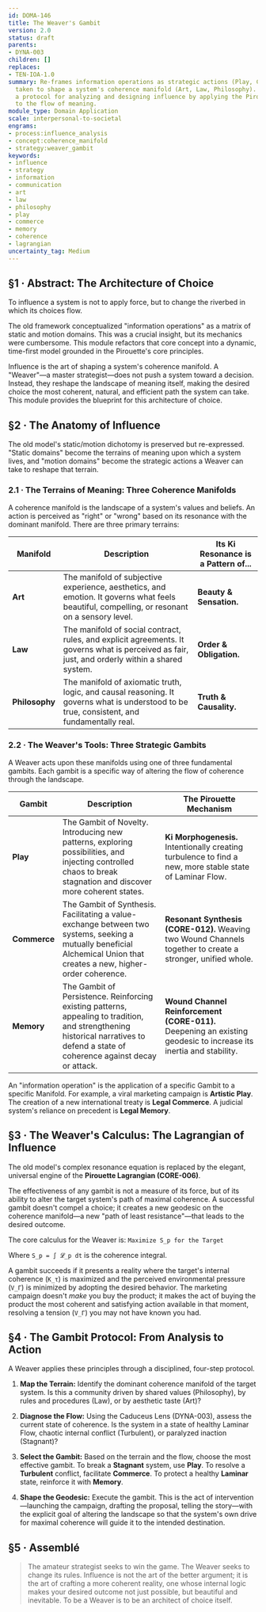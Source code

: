 ```yaml
---
id: DOMA-146
title: The Weaver's Gambit
version: 2.0
status: draft
parents:
- DYNA-003
children: []
replaces:
- TEN-IOA-1.0
summary: Re-frames information operations as strategic actions (Play, Commerce, Memory)
  taken to shape a system's coherence manifold (Art, Law, Philosophy). It provides
  a protocol for analyzing and designing influence by applying the Pirouette Lagrangian
  to the flow of meaning.
module_type: Domain Application
scale: interpersonal-to-societal
engrams:
- process:influence_analysis
- concept:coherence_manifold
- strategy:weaver_gambit
keywords:
- influence
- strategy
- information
- communication
- art
- law
- philosophy
- play
- commerce
- memory
- coherence
- lagrangian
uncertainty_tag: Medium
---
```

## §1 · Abstract: The Architecture of Choice
To influence a system is not to apply force, but to change the riverbed in which its choices flow.

The old framework conceptualized "information operations" as a matrix of static and motion domains. This was a crucial insight, but its mechanics were cumbersome. This module refactors that core concept into a dynamic, time-first model grounded in the Pirouette's core principles.

Influence is the art of shaping a system's coherence manifold. A "Weaver"—a master strategist—does not push a system toward a decision. Instead, they reshape the landscape of meaning itself, making the desired choice the most coherent, natural, and efficient path the system can take. This module provides the blueprint for this architecture of choice.

## §2 · The Anatomy of Influence
The old model's static/motion dichotomy is preserved but re-expressed. "Static domains" become the terrains of meaning upon which a system lives, and "motion domains" become the strategic actions a Weaver can take to reshape that terrain.

### 2.1 · The Terrains of Meaning: Three Coherence Manifolds
A coherence manifold is the landscape of a system's values and beliefs. An action is perceived as "right" or "wrong" based on its resonance with the dominant manifold. There are three primary terrains:

| Manifold | Description | Its Ki Resonance is a Pattern of... |
|----------|-------------|---------------------------------------|
| **Art** | The manifold of subjective experience, aesthetics, and emotion. It governs what feels beautiful, compelling, or resonant on a sensory level. | **Beauty & Sensation.** |
| **Law** | The manifold of social contract, rules, and explicit agreements. It governs what is perceived as fair, just, and orderly within a shared system. | **Order & Obligation.** |
| **Philosophy** | The manifold of axiomatic truth, logic, and causal reasoning. It governs what is understood to be true, consistent, and fundamentally real. | **Truth & Causality.** |

### 2.2 · The Weaver's Tools: Three Strategic Gambits
A Weaver acts upon these manifolds using one of three fundamental gambits. Each gambit is a specific way of altering the flow of coherence through the landscape.

| Gambit | Description | The Pirouette Mechanism |
|--------|-------------|-------------------------|
| **Play** | The Gambit of Novelty. Introducing new patterns, exploring possibilities, and injecting controlled chaos to break stagnation and discover more coherent states. | **Ki Morphogenesis.** Intentionally creating turbulence to find a new, more stable state of Laminar Flow. |
| **Commerce** | The Gambit of Synthesis. Facilitating a value-exchange between two systems, seeking a mutually beneficial Alchemical Union that creates a new, higher-order coherence. | **Resonant Synthesis (CORE-012).** Weaving two Wound Channels together to create a stronger, unified whole. |
| **Memory** | The Gambit of Persistence. Reinforcing existing patterns, appealing to tradition, and strengthening historical narratives to defend a state of coherence against decay or attack. | **Wound Channel Reinforcement (CORE-011).** Deepening an existing geodesic to increase its inertia and stability. |

An "information operation" is the application of a specific Gambit to a specific Manifold. For example, a viral marketing campaign is **Artistic Play**. The creation of a new international treaty is **Legal Commerce**. A judicial system's reliance on precedent is **Legal Memory**.

## §3 · The Weaver's Calculus: The Lagrangian of Influence
The old model's complex resonance equation is replaced by the elegant, universal engine of the **Pirouette Lagrangian (CORE-006)**.

The effectiveness of any gambit is not a measure of its force, but of its ability to alter the target system's path of maximal coherence. A successful gambit doesn't compel a choice; it creates a new geodesic on the coherence manifold—a new "path of least resistance"—that leads to the desired outcome.

The core calculus for the Weaver is:
`Maximize S_p for the Target`

Where `S_p = ∫ 𝓛_p dt` is the coherence integral.

A gambit succeeds if it presents a reality where the target's internal coherence (`K_τ`) is maximized and the perceived environmental pressure (`V_Γ`) is minimized by adopting the desired behavior. The marketing campaign doesn't *make* you buy the product; it makes the act of buying the product the most coherent and satisfying action available in that moment, resolving a tension (`V_Γ`) you may not have known you had.

## §4 · The Gambit Protocol: From Analysis to Action
A Weaver applies these principles through a disciplined, four-step protocol.

1.  **Map the Terrain:** Identify the dominant coherence manifold of the target system. Is this a community driven by shared values (Philosophy), by rules and procedures (Law), or by aesthetic taste (Art)?

2.  **Diagnose the Flow:** Using the Caduceus Lens (DYNA-003), assess the current state of coherence. Is the system in a state of healthy Laminar Flow, chaotic internal conflict (Turbulent), or paralyzed inaction (Stagnant)?

3.  **Select the Gambit:** Based on the terrain and the flow, choose the most effective gambit. To break a **Stagnant** system, use **Play**. To resolve a **Turbulent** conflict, facilitate **Commerce**. To protect a healthy **Laminar** state, reinforce it with **Memory**.

4.  **Shape the Geodesic:** Execute the gambit. This is the act of intervention—launching the campaign, drafting the proposal, telling the story—with the explicit goal of altering the landscape so that the system's own drive for maximal coherence will guide it to the intended destination.

## §5 · Assemblé
> The amateur strategist seeks to win the game. The Weaver seeks to change its rules. Influence is not the art of the better argument; it is the art of crafting a more coherent reality, one whose internal logic makes your desired outcome not just possible, but beautiful and inevitable. To be a Weaver is to be an architect of choice itself.
```